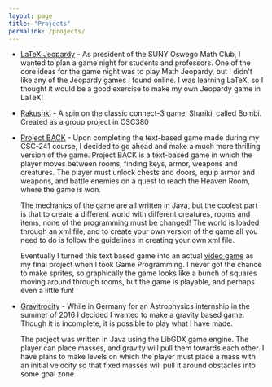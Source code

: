 ```yaml
---
layout: page
title: "Projects"
permalink: /projects/
---
```


- [LaTeX Jeopardy](https://github.com/kroffo/Jeopardy)
  \- As president of the SUNY Oswego Math Club, I wanted to plan a game night for students and professors. One of the core ideas for the game night was to play Math Jeopardy, but I didn't like any of the Jeopardy games I found online. I was learning LaTeX, so I thought it would be a good exercise to make my own Jeopardy game in LaTeX! 

- [Rakushki](https://ironkladd.github.io/rakushki/index.html)
    \- A spin on the classic connect-3 game, Shariki, called Bombi. Created as a
    group project in CSC380

- [Project BACK](https://github.com/kroffo/ProjectBACK)
  \- Upon completing the text-based game made during my CSC-241
    course, I decided to go ahead and make a much more
    thrilling version of the game. Project BACK is a text-based
    game in which the player moves between rooms, finding keys,
    armor, weapons and creatures. The player must unlock
    chests and doors, equip armor and weapons, and battle enemies
    on a quest to reach the Heaven Room, where the game is won.
    
    The mechanics of the game are all written in Java, but
    the coolest part is that to create a different world with
    different creatures, rooms and items, none of the programming
    must be changed! The world is loaded through an xml file, and
    to create your own version of the game all you need to do
    is follow the guidelines in creating your own xml file.
       
    Eventually I turned this text based game into an actual 
    [video game](http://github.com/kroffo/CSC455)
    as my final project when I took Game Programming. I never
    got the chance to make sprites, so graphically the game looks
    like a bunch of squares moving around through rooms, but
    the game is playable, and perhaps even a little fun!

- [Gravitrocity](https://github.com/kroffo/Gravitrocity)
 \- While in Germany for an Astrophysics internship in the summer
    of 2016 I decided I wanted to make a gravity based game.
    Though it is incomplete, it is possible to play what I have made.

    The project was written in Java using the LibGDX game engine. The
    player can place masses, and gravity will pull them towards each other.
    I have plans to make levels on which the player must place a mass with an
    initial velocity so that fixed masses will pull it around obstacles
    into some goal zone.